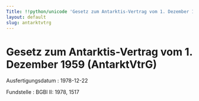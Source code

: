 ```yaml
---
Title: !!python/unicode 'Gesetz zum Antarktis-Vertrag vom 1. Dezember 1959'
layout: default
slug: antarktvtrg
---
```


# Gesetz zum Antarktis-Vertrag vom 1. Dezember 1959 (AntarktVtrG)

Ausfertigungsdatum
:   1978-12-22

Fundstelle
:   BGBl II: 1978, 1517

